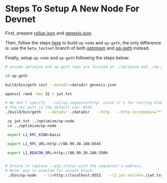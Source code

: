 
# Steps To Setup A New Node For Devnet

First, prepare [rollup.json](./assets/beta_testnet_rollup.json) and [genesis.json](./assets/beta_testnet_genesis.json).

Then, follow the steps [here](https://docs.optimism.io/builders/chain-operators/tutorials/create-l2-rollup) to build `op-node` and `op-geth`, the only difference is: use the `beta_testnet` branch of both [optimism](https://github.com/ethstorage/optimism/tree/devnet) and [op-geth](https://github.com/ethstorage/op-geth/tree/devnet) instead.

Finally, setup `op-node` and `op-geth` following the steps below:

```bash
# assume optimism and op-geth repo are located at ./optimism and ./op-geth

cd op-geth

build/bin/geth init --datadir=datadir genesis.json

openssl rand -hex 32 > jwt.txt

# We don't specify `--rollup.sequencerhttp` since it's for testing blob archiver only.
# The rpc port is the default one: 8545.
./build/bin/geth   --datadir ./datadir   --http   --http.corsdomain="*"   --http.vhosts="*"   --http.addr=0.0.0.0   --http.api=web3,debug,eth,txpool,net,engine   --ws   --ws.addr=0.0.0.0   --ws.port=8546   --ws.origins="*"   --ws.api=debug,eth,txpool,net,engine   --syncmode=full   --gcmode=archive   --nodiscover   --maxpeers=0   --networkid=42069   --authrpc.vhosts="*"   --authrpc.addr=0.0.0.0   --authrpc.port=8551   --authrpc.jwtsecret=./jwt.txt   --rollup.disabletxpoolgossip=true --enablel2blob

 cp jwt.txt ../optimism/op-node 
 cd ../optimism/op-node

 export L1_RPC_KIND=basic

 export L1_RPC_URL=http://88.99.30.186:8545

 export L1_BEACON_URL=http://88.99.30.186:3500


# Ensure to replace --p2p.static with the sequencer's address.
# Note: p2p is enabled for unsafe block.
 ./bin/op-node   --l2=http://localhost:8551   --l2.jwt-secret=./jwt.txt   --verifier.l1-confs=4   --rollup.config=./rollup.json   --rpc.addr=0.0.0.0   --rpc.port=8547   --p2p.static=/ip4/65.109.20.29/tcp/9003/p2p/16Uiu2HAmP3KorAMS1DC5SdDEcNGwhMFKuoyvZzBSWXdqysZgrxQ7 --p2p.listen.ip=0.0.0.0 --p2p.listen.tcp=9003 --p2p.listen.udp=9003  --p2p.no-discovery --p2p.sync.onlyreqtostatic --rpc.enable-admin   --l1=$L1_RPC_URL   --l1.rpckind=$L1_RPC_KIND --l1.beacon=$L1_BEACON_URL --l1.beacon-archiver=http://65.108.236.27:9645

```